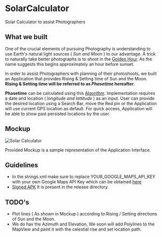 # SolarCalculator
Solar Calculator to assist Photographers

## What we built
One of the crucial elements of pursuing Photography is understanding to use Earth's natural light sources ( *Sun and Moon* ) to our advantage. A trick to naturally take better photographs is to shoot in the [Golden Hour](https://en.wikipedia.org/wiki/Golden_hour_(photography)). As the name suggests this begins approximately an hour before sunset. 

In order to assist Photographers with planning of their photoshoots, we built an Application that provides Rising & Setting time of Sun and the Moon. **Rising & Setting time will be referred to as _Phasetime_ hereafter**. 

**Phasetime** can be calculated using this [Algorithm](https://web.archive.org/web/20161202180207/http://williams.best.vwh.net/sunrise_sunset_algorithm.htm). Implementation requires a date and location ( _longitude and lattitude_ ) as an input. User can provide the desired location using a Search Bar, move the Red pin or the Application will use current GPS location as default. For quick access, Application will be able to show past persisted locations by the user.


## Mockup
![Solar Calculator](https://i.imgur.com/cSeNZga.png)

Provided Mockup is a sample representation of the Application Interface.

## Guidelines
*  In the strings.xml make sure to replace YOUR_GOOGLE_MAPS_API_KEY with your own Google Maps API Key which can be obtained [here](https://developers.google.com/maps/documentation/javascript/get-api-key) 
*  [Signed APK](https://developer.android.com/studio/publish/app-signing) It is present in the release directory.


## TODO's
* Plot lines ( As shown in Mockup ) according to Rising / Setting directions of Sun and the Moon.
* We do hav the Azimuth and Elevation, We soon will add Polylines to the MapView and paint it with the celestial rise and set location path.
